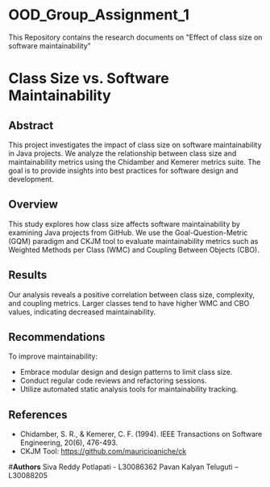 # OOD_Group_Assignment_1
 This Repository contains the research documents on "Effect of class size on software maintainability" 
 # Class Size vs. Software Maintainability

## Abstract
This project investigates the impact of class size on software maintainability in Java projects. We analyze the relationship between class size and maintainability metrics using the Chidamber and Kemerer metrics suite. The goal is to provide insights into best practices for software design and development.

## Overview
This study explores how class size affects software maintainability by examining Java projects from GitHub. We use the Goal-Question-Metric (GQM) paradigm and CKJM tool to evaluate maintainability metrics such as Weighted Methods per Class (WMC) and Coupling Between Objects (CBO).

## Results
Our analysis reveals a positive correlation between class size, complexity, and coupling metrics. Larger classes tend to have higher WMC and CBO values, indicating decreased maintainability.

## Recommendations
To improve maintainability:
- Embrace modular design and design patterns to limit class size.
- Conduct regular code reviews and refactoring sessions.
- Utilize automated static analysis tools for maintainability tracking.

## References
- Chidamber, S. R., & Kemerer, C. F. (1994). IEEE Transactions on Software Engineering, 20(6), 476-493.
- CKJM Tool: https://github.com/mauricioaniche/ck

#**Authors**
Siva Reddy Potlapati - L30086362
Pavan Kalyan Teluguti – L30088205

